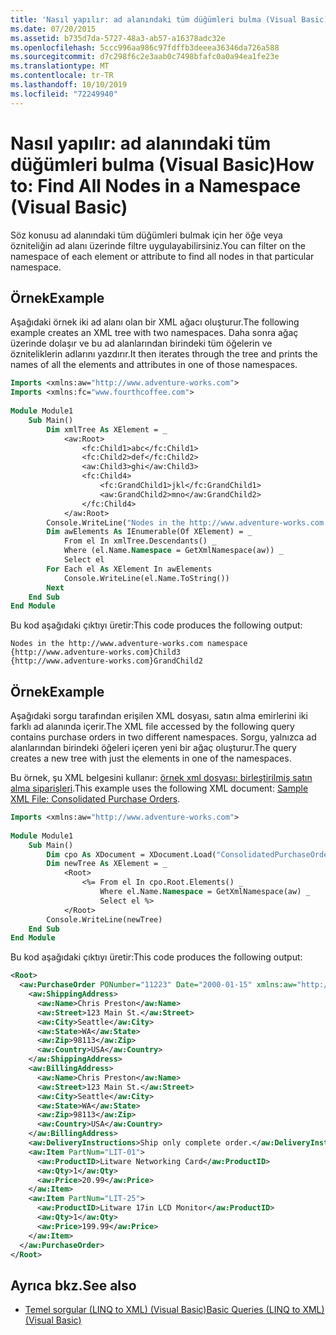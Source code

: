 ```yaml
---
title: 'Nasıl yapılır: ad alanındaki tüm düğümleri bulma (Visual Basic)'
ms.date: 07/20/2015
ms.assetid: b735d7da-5727-48a3-ab57-a16378adc32e
ms.openlocfilehash: 5ccc996aa986c97fdffb3deeea36346da726a588
ms.sourcegitcommit: d7c298f6c2e3aab0c7498bfafc0a0a94ea1fe23e
ms.translationtype: MT
ms.contentlocale: tr-TR
ms.lasthandoff: 10/10/2019
ms.locfileid: "72249940"
---
```

# <a name="how-to-find-all-nodes-in-a-namespace-visual-basic"></a><span data-ttu-id="9d0b6-102">Nasıl yapılır: ad alanındaki tüm düğümleri bulma (Visual Basic)</span><span class="sxs-lookup"><span data-stu-id="9d0b6-102">How to: Find All Nodes in a Namespace (Visual Basic)</span></span>
<span data-ttu-id="9d0b6-103">Söz konusu ad alanındaki tüm düğümleri bulmak için her öğe veya özniteliğin ad alanı üzerinde filtre uygulayabilirsiniz.</span><span class="sxs-lookup"><span data-stu-id="9d0b6-103">You can filter on the namespace of each element or attribute to find all nodes in that particular namespace.</span></span>  
  
## <a name="example"></a><span data-ttu-id="9d0b6-104">Örnek</span><span class="sxs-lookup"><span data-stu-id="9d0b6-104">Example</span></span>  
 <span data-ttu-id="9d0b6-105">Aşağıdaki örnek iki ad alanı olan bir XML ağacı oluşturur.</span><span class="sxs-lookup"><span data-stu-id="9d0b6-105">The following example creates an XML tree with two namespaces.</span></span> <span data-ttu-id="9d0b6-106">Daha sonra ağaç üzerinde dolaşır ve bu ad alanlarından birindeki tüm öğelerin ve özniteliklerin adlarını yazdırır.</span><span class="sxs-lookup"><span data-stu-id="9d0b6-106">It then iterates through the tree and prints the names of all the elements and attributes in one of those namespaces.</span></span>  
  
```vb  
Imports <xmlns:aw="http://www.adventure-works.com">  
Imports <xmlns:fc="www.fourthcoffee.com">  
  
Module Module1  
    Sub Main()  
        Dim xmlTree As XElement = _  
            <aw:Root>  
                <fc:Child1>abc</fc:Child1>  
                <fc:Child2>def</fc:Child2>  
                <aw:Child3>ghi</aw:Child3>  
                <fc:Child4>  
                    <fc:GrandChild1>jkl</fc:GrandChild1>  
                    <aw:GrandChild2>mno</aw:GrandChild2>  
                </fc:Child4>  
            </aw:Root>  
        Console.WriteLine("Nodes in the http://www.adventure-works.com namespace")  
        Dim awElements As IEnumerable(Of XElement) = _  
            From el In xmlTree.Descendants() _  
            Where (el.Name.Namespace = GetXmlNamespace(aw)) _  
            Select el  
        For Each el As XElement In awElements  
            Console.WriteLine(el.Name.ToString())  
        Next  
    End Sub  
End Module  
```  
  
 <span data-ttu-id="9d0b6-107">Bu kod aşağıdaki çıktıyı üretir:</span><span class="sxs-lookup"><span data-stu-id="9d0b6-107">This code produces the following output:</span></span>  
  
```console  
Nodes in the http://www.adventure-works.com namespace  
{http://www.adventure-works.com}Child3  
{http://www.adventure-works.com}GrandChild2  
```  
  
## <a name="example"></a><span data-ttu-id="9d0b6-108">Örnek</span><span class="sxs-lookup"><span data-stu-id="9d0b6-108">Example</span></span>  
 <span data-ttu-id="9d0b6-109">Aşağıdaki sorgu tarafından erişilen XML dosyası, satın alma emirlerini iki farklı ad alanında içerir.</span><span class="sxs-lookup"><span data-stu-id="9d0b6-109">The XML file accessed by the following query contains purchase orders in two different namespaces.</span></span> <span data-ttu-id="9d0b6-110">Sorgu, yalnızca ad alanlarından birindeki öğeleri içeren yeni bir ağaç oluşturur.</span><span class="sxs-lookup"><span data-stu-id="9d0b6-110">The query creates a new tree with just the elements in one of the namespaces.</span></span>  
  
 <span data-ttu-id="9d0b6-111">Bu örnek, şu XML belgesini kullanır: [örnek xml dosyası: birleştirilmiş satın alma siparişleri](../../../../visual-basic/programming-guide/concepts/linq/sample-xml-file-consolidated-purchase-orders.md).</span><span class="sxs-lookup"><span data-stu-id="9d0b6-111">This example uses the following XML document: [Sample XML File: Consolidated Purchase Orders](../../../../visual-basic/programming-guide/concepts/linq/sample-xml-file-consolidated-purchase-orders.md).</span></span>  
  
```vb  
Imports <xmlns:aw="http://www.adventure-works.com">  
  
Module Module1  
    Sub Main()  
        Dim cpo As XDocument = XDocument.Load("ConsolidatedPurchaseOrders.xml")  
        Dim newTree As XElement = _  
            <Root>  
                <%= From el In cpo.Root.Elements() _  
                    Where el.Name.Namespace = GetXmlNamespace(aw) _  
                    Select el %>  
            </Root>  
        Console.WriteLine(newTree)  
    End Sub  
End Module  
```  
  
 <span data-ttu-id="9d0b6-112">Bu kod aşağıdaki çıktıyı üretir:</span><span class="sxs-lookup"><span data-stu-id="9d0b6-112">This code produces the following output:</span></span>  
  
```xml  
<Root>  
  <aw:PurchaseOrder PONumber="11223" Date="2000-01-15" xmlns:aw="http://www.adventure-works.com">  
    <aw:ShippingAddress>  
      <aw:Name>Chris Preston</aw:Name>  
      <aw:Street>123 Main St.</aw:Street>  
      <aw:City>Seattle</aw:City>  
      <aw:State>WA</aw:State>  
      <aw:Zip>98113</aw:Zip>  
      <aw:Country>USA</aw:Country>  
    </aw:ShippingAddress>  
    <aw:BillingAddress>  
      <aw:Name>Chris Preston</aw:Name>  
      <aw:Street>123 Main St.</aw:Street>  
      <aw:City>Seattle</aw:City>  
      <aw:State>WA</aw:State>  
      <aw:Zip>98113</aw:Zip>  
      <aw:Country>USA</aw:Country>  
    </aw:BillingAddress>  
    <aw:DeliveryInstructions>Ship only complete order.</aw:DeliveryInstructions>  
    <aw:Item PartNum="LIT-01">  
      <aw:ProductID>Litware Networking Card</aw:ProductID>  
      <aw:Qty>1</aw:Qty>  
      <aw:Price>20.99</aw:Price>  
    </aw:Item>  
    <aw:Item PartNum="LIT-25">  
      <aw:ProductID>Litware 17in LCD Monitor</aw:ProductID>  
      <aw:Qty>1</aw:Qty>  
      <aw:Price>199.99</aw:Price>  
    </aw:Item>  
  </aw:PurchaseOrder>  
</Root>  
```  
  
## <a name="see-also"></a><span data-ttu-id="9d0b6-113">Ayrıca bkz.</span><span class="sxs-lookup"><span data-stu-id="9d0b6-113">See also</span></span>

- [<span data-ttu-id="9d0b6-114">Temel sorgular (LINQ to XML) (Visual Basic)</span><span class="sxs-lookup"><span data-stu-id="9d0b6-114">Basic Queries (LINQ to XML) (Visual Basic)</span></span>](../../../../visual-basic/programming-guide/concepts/linq/basic-queries-linq-to-xml.md)
